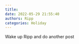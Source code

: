 ```yaml
---
title: 
date: 2022-05-29 21:55:40
authors: Ripp
categories: Holiday
---
```


 Wake up Ripp and do another post